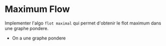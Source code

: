 # Maximum Flow

Implementer l'algo `flot maximal` qui permet d'obtenir le flot maximum dans une graphe pondere.

- On a une graphe pondere